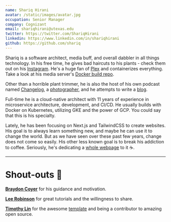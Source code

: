 ```yaml
---
name: Shariq Hirani
avatar: /static/images/avatar.jpg
occupation: Senior Manager
company: Cognizant
email: shariqhirani@utexas.edu
twitter: https://twitter.com/ShariqHirani
linkedin: https://www.linkedin.com/in/shariqhirani
github: https://github.com/shariq
---
```


Shariq is a software architect, media buff, and overall dabbler in all things technology. In his free time, he gives bad
haircuts to his plants - check them out on his [Instagram](https://instagram.com/shariqhiraniphoto). He's a huge fan
of [Plex](https://plex.tv/) and containerizes everything. Take a look at his media
server's [Docker build repo](https://github.com/shariqh/home-server-docker-compose).

Other than a horrible plant trimmer, he is also the host of his own podcast
named [Changelog](https://open.spotify.com/show/29kRN9P3A5dljJmYr3zPsF?si=1bf1d98e982c4dc8),
a [photographer](https://www.shariqhirani.com), and he attempts to write a [blog](/blog).

Full-time he is a cloud-native architect with 11 years of experience in microservice architecture, development, and
CI/CD. He usually builds with Docker on Kubernetes, utilizing GKE and the power of GCP. You could say that this is his
specialty.

Lately, he has been focusing on Next.js and TailwindCSS to create websites. His goal is to always learn something new,
and maybe he can use it to change the world. But as we have seen over these past few years, change does not come so
easily. His other less known goal is to break his addiction to coffee. Seriously, he's dedicating a
[whole webpage](/coffee) to it ☕.

---

# Shout-outs 📢

[**Braydon Coyer**](https://braydoncoyer.dev/) for his guidance and motivation.

[**Lee Robinson**](https://leerob.io/) for great tutorials and the willingness to share.

[**Timothy Lin**](https://www.timlrx.com/) for the awesome [template](https://github.com/timlrx/tailwind-nextjs-starter-blog) and being a contributor to amazing open source.
